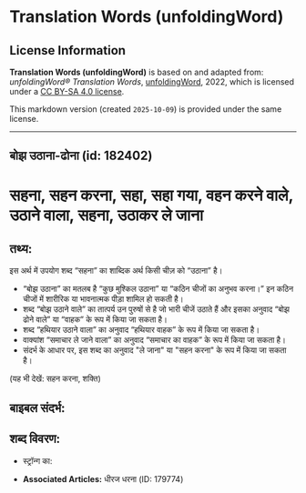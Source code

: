 # Translation Words (unfoldingWord)

## License Information

**Translation Words (unfoldingWord)** is based on and adapted from: _unfoldingWord® Translation Words_, [unfoldingWord](https://unfoldingword.org/utw), 2022, which is licensed under a [CC BY-SA 4.0 license](https://creativecommons.org/licenses/by-sa/4.0/legalcode.en).

This markdown version (created `2025-10-09`) is provided under the same license.



--------------------------------

## बोझ उठाना-ढोना (id: 182402)

**सहना**, सहन करना, सहा, सहा गया, वहन करने वाले, उठाने वाला, सहना, उठाकर ले जाना
================================================================================

तथ्य:
-----

इस अर्थ में उपयोग शब्द “सहना” का शाब्दिक अर्थ किसी चीज़ को “उठाना” है।

* “बोझ उठाना” का मतलब है “कुछ मुश्किल उठाना” या “कठिन चीजों का अनुभव करना।” इन कठिन चीजों में शारीरिक या भावनात्मक पीड़ा शामिल हो सकती है।
* शब्द “बोझ उठाने वाले” का तात्पर्य उन पुरुषों से है जो भारी चीजें उठाते हैं और इसका अनुवाद “बोझ ढोने वाले” या “वाहक” के रूप में किया जा सकता है।
* शब्द “हथियार उठाने वाला” का अनुवाद “हथियार वाहक” के रूप में किया जा सकता है।
* वाक्यांश “समाचार ले जाने वाला” का अनुवाद “समाचार का वाहक” के रूप में किया जा सकता है।
* संदर्भ के आधार पर, इस शब्द का अनुवाद "ले जाना" या "सहन करना" के रूप में किया जा सकता है।

(यह भी देखें: सहन करना, शक्ति)

बाइबल संदर्भ:
-------------

शब्द विवरण:
-----------

* स्ट्रॉन्ग का:

* **Associated Articles:** धीरज धरना (ID: 179774)

